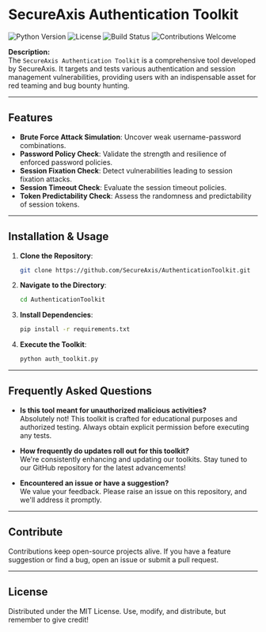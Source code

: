 # SecureAxis Authentication Toolkit

![Python Version](https://img.shields.io/badge/python-3.7%2B-blue?logo=python&style=flat-square) ![License](https://img.shields.io/badge/license-MIT-green?style=flat-square) ![Build Status](https://img.shields.io/badge/build-passing-brightgreen?style=flat-square) ![Contributions Welcome](https://img.shields.io/badge/contributions-welcome-orange?style=flat-square)

**Description:**  
The `SecureAxis Authentication Toolkit` is a comprehensive tool developed by SecureAxis. It targets and tests various authentication and session management vulnerabilities, providing users with an indispensable asset for red teaming and bug bounty hunting.

---

## Features

- **Brute Force Attack Simulation**: Uncover weak username-password combinations.
- **Password Policy Check**: Validate the strength and resilience of enforced password policies.
- **Session Fixation Check**: Detect vulnerabilities leading to session fixation attacks.
- **Session Timeout Check**: Evaluate the session timeout policies.
- **Token Predictability Check**: Assess the randomness and predictability of session tokens.

---

## Installation & Usage

1. **Clone the Repository**:
   ```bash
   git clone https://github.com/SecureAxis/AuthenticationToolkit.git
   ```

2. **Navigate to the Directory**:
   ```bash
   cd AuthenticationToolkit
   ```

3. **Install Dependencies**:
   ```bash
   pip install -r requirements.txt
   ```

4. **Execute the Toolkit**:
   ```bash
   python auth_toolkit.py
   ```

---

## Frequently Asked Questions

- **Is this tool meant for unauthorized malicious activities?**  
  Absolutely not! This toolkit is crafted for educational purposes and authorized testing. Always obtain explicit permission before executing any tests.

- **How frequently do updates roll out for this toolkit?**  
  We're consistently enhancing and updating our toolkits. Stay tuned to our GitHub repository for the latest advancements!

- **Encountered an issue or have a suggestion?**  
  We value your feedback. Please raise an issue on this repository, and we'll address it promptly.

---

## Contribute

Contributions keep open-source projects alive. If you have a feature suggestion or find a bug, open an issue or submit a pull request.

---

## License

Distributed under the MIT License. Use, modify, and distribute, but remember to give credit!
